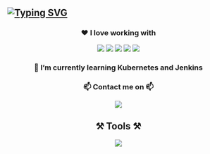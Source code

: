[![Typing SVG](https://readme-typing-svg.demolab.com?font=Fira+Code&size=24&duration=3000&pause=1500&center=true&repeat=false&width=1024&lines=I'm+Reinaldo+Bustamante!%F0%9F%91%8B)](https://git.io/typing-svg)
---
<h3 align="center">❤️ I love working with </h3>
<p align="center">
  <img src="https://img.shields.io/badge/React-20232A?style=for-the-badge&logo=react&logoColor=61DAFB" />
  <img src="https://img.shields.io/badge/Angular-DD0031?style=for-the-badge&logo=angular&logoColor=white" />
  <img src="https://img.shields.io/badge/Docker-2CA5E0?style=for-the-badge&logo=docker&logoColor=white" />
  <img src="https://img.shields.io/badge/Node%20js-339933?style=for-the-badge&logo=nodedotjs&logoColor=white" />
  <img src="https://img.shields.io/badge/TypeScript-007ACC?style=for-the-badge&logo=typescript&logoColor=white" />
</p>
<h3 align="center">🌱 I’m currently learning <strong>Kubernetes and Jenkins</strong></h3>
<h3 align="center">📫 Contact me on 📫</h3>
<p align="center"><img src="https://img.shields.io/badge/LinkedIn-0077B5?style=for-the-badge&logo=linkedin&logoColor=white" />
  
<h2 align="center">⚒️ Tools ⚒️</h2>
<p align="center">
  <a href="https://skillicons.dev">
    <img src="https://skillicons.dev/icons?i=git,docker,react,nextjs,nodejs,angular,terraform,prisma,express,typescript,javascript,html,css,postman,linux,tailwind,sass,aws,postgresql,mongodb,mysql,python,bash,figma,github" />
  </a>
</p>


